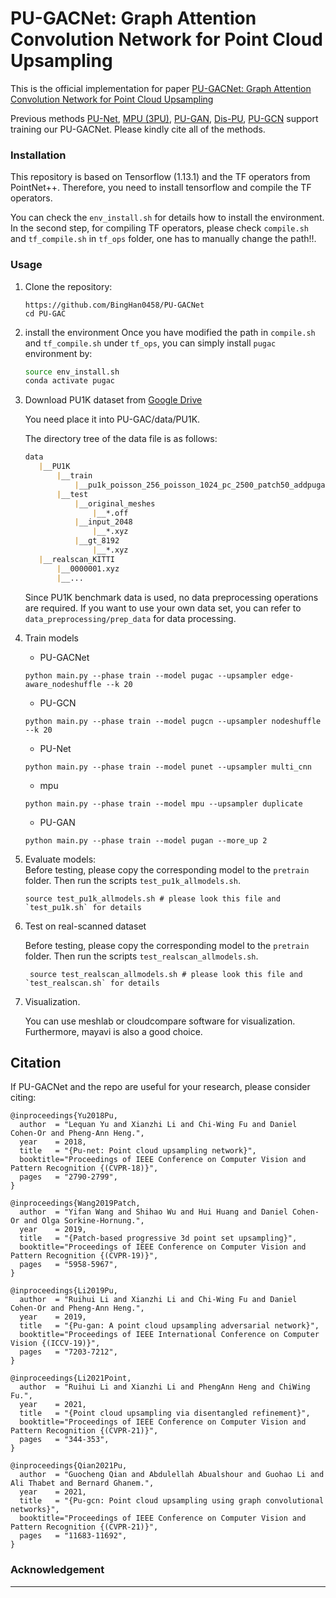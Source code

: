 # PU-GACNet: Graph Attention Convolution Network for Point Cloud Upsampling
This is the official implementation for paper [PU-GACNet: Graph Attention Convolution Network for Point Cloud Upsampling](https://doi.org/10.1016/j.imavis.2021.104371)

Previous methods [PU-Net](https://openaccess.thecvf.com/content_cvpr_2018/papers/Yu_PU-Net_Point_Cloud_CVPR_2018_paper.pdf), [MPU (3PU)](https://openaccess.thecvf.com/content_CVPR_2019/papers/Yifan_Patch-Based_Progressive_3D_Point_Set_Upsampling_CVPR_2019_paper.pdf), [PU-GAN](https://openaccess.thecvf.com/content_ICCV_2019/papers/Li_PU-GAN_A_Point_Cloud_Upsampling_Adversarial_Network_ICCV_2019_paper.pdf), [Dis-PU](https://openaccess.thecvf.com/content/CVPR2021/papers/Li_Point_Cloud_Upsampling_via_Disentangled_Refinement_CVPR_2021_paper.pdf), [PU-GCN](https://openaccess.thecvf.com/content/CVPR2021/papers/Qian_PU-GCN_Point_Cloud_Upsampling_Using_Graph_Convolutional_Networks_CVPR_2021_paper.pdf) support training our PU-GACNet. Please kindly cite all of the methods. 

 
### Installation
This repository is based on Tensorflow (1.13.1) and the TF operators from PointNet++. Therefore, you need to install tensorflow and compile the TF operators. 

You can check the `env_install.sh` for details how to install the environment. In the second step, for compiling TF operators, please check `compile.sh` and `tf_compile.sh` in `tf_ops` folder, one has to manually change the path!!. 


### Usage

1. Clone the repository:

   ```shell
   https://github.com/BingHan0458/PU-GACNet
   cd PU-GAC
   ```
   
2. install the environment
   Once you have modified the path in `compile.sh` and `tf_compile.sh` under `tf_ops`, you can simply install `pugac` environment by:
   
   ```bash
   source env_install.sh
   conda activate pugac
   ```
   
3. Download PU1K dataset from [Google Drive](https://drive.google.com/drive/folders/1k1AR_oklkupP8Ssw6gOrIve0CmXJaSH3?usp=sharing)  

    You need place it into PU-GAC/data/PU1K.
    
    The directory tree of the data file is as follows:
    ```markdown
    data
       |__PU1K
           |__train
               |__pu1k_poisson_256_poisson_1024_pc_2500_patch50_addpugan.h5
           |__test
               |__original_meshes
                   |__*.off
               |__input_2048
                   |__*.xyz
               |__gt_8192
                   |__*.xyz
       |__realscan_KITTI
           |__0000001.xyz
           |__...
    ```
    
    Since PU1K benchmark data is used, no data preprocessing operations are required. If you want to use your own data set, 
    you can refer to `data_preprocessing/prep_data` for data processing.
    
4. Train models
   -  PU-GACNet
   ```shell
   python main.py --phase train --model pugac --upsampler edge-aware_nodeshuffle --k 20
   ```
    
   -  PU-GCN
   ```shell
   python main.py --phase train --model pugcn --upsampler nodeshuffle --k 20
   ```
   
   -  PU-Net
   ```shell
   python main.py --phase train --model punet --upsampler multi_cnn
   ```
   
   -  mpu
   ```shell
   python main.py --phase train --model mpu --upsampler duplicate
   ```

   -  PU-GAN
   ```shell
   python main.py --phase train --model pugan --more_up 2
   ```
   
4. Evaluate models:  
    Before testing, please copy the corresponding model to the `pretrain `folder. Then run the scripts `test_pu1k_allmodels.sh`.
    
   ```shell
   source test_pu1k_allmodels.sh # please look this file and `test_pu1k.sh` for details
   ```

5. Test on real-scanned dataset

    Before testing, please copy the corresponding model to the `pretrain `folder. Then run the scripts `test_realscan_allmodels.sh`.
    
   ```shell
    source test_realscan_allmodels.sh # please look this file and `test_realscan.sh` for details
    ```

6. Visualization. 

   You can use meshlab or cloudcompare software for visualization. Furthermore, mayavi is also a good choice.
   
    
## Citation

If PU-GACNet and the repo are useful for your research, please consider citing:

	@inproceedings{Yu2018Pu,
	  author  = "Lequan Yu and Xianzhi Li and Chi-Wing Fu and Daniel Cohen-Or and Pheng-Ann Heng.",
	  year    = 2018,
	  title   = "{Pu-net: Point cloud upsampling network}",
	  booktitle="Proceedings of IEEE Conference on Computer Vision and Pattern Recognition {(CVPR-18)}", 
	  pages   = "2790-2799",
	}

	@inproceedings{Wang2019Patch,
	  author  = "Yifan Wang and Shihao Wu and Hui Huang and Daniel Cohen-Or and Olga Sorkine-Hornung.",
	  year    = 2019,
	  title   = "{Patch-based progressive 3d point set upsampling}",
	  booktitle="Proceedings of IEEE Conference on Computer Vision and Pattern Recognition {(CVPR-19)}", 
	  pages   = "5958-5967",
	}

	@inproceedings{Li2019Pu,
	  author  = "Ruihui Li and Xianzhi Li and Chi-Wing Fu and Daniel Cohen-Or and Pheng-Ann Heng.",
	  year    = 2019,
	  title   = "{Pu-gan: A point cloud upsampling adversarial network}",
	  booktitle="Proceedings of IEEE International Conference on Computer Vision {(ICCV-19)}", 
	  pages   = "7203-7212",
	}

	@inproceedings{Li2021Point,
	  author  = "Ruihui Li and Xianzhi Li and PhengAnn Heng and ChiWing Fu.",
	  year    = 2021,
	  title   = "{Point cloud upsampling via disentangled refinement}",
	  booktitle="Proceedings of IEEE Conference on Computer Vision and Pattern Recognition {(CVPR-21)}", 
	  pages   = "344-353",
	}

	@inproceedings{Qian2021Pu,
	  author  = "Guocheng Qian and Abdulellah Abualshour and Guohao Li and Ali Thabet and Bernard Ghanem.",
	  year    = 2021,
	  title   = "{Pu-gcn: Point cloud upsampling using graph convolutional networks}",
	  booktitle="Proceedings of IEEE Conference on Computer Vision and Pattern Recognition {(CVPR-21)}", 
	  pages   = "11683-11692",
	}


    
### Acknowledgement
****

